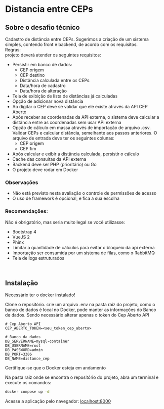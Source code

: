 # Distancia entre CEPs

## Sobre o desafio técnico
Cadastro de distância entre CEPs. Sugerimos a criação de um sistema simples, contendo front e backend, de acordo com os requisitos.<br>
Regras: <br>
projeto deverá atender os seguintes requisitos:
- Persistir em banco de dados:
    - CEP origem
    - CEP destino
    - Distância calculada entre os CEPs
    - Data/hora de cadastro
    - Data/hora de alteração
- Tela de exibição de lista de distâncias já calculadas
- Opção de adicionar nova distância
- Ao digitar o CEP deve se validar que ele existe através da API CEP Aberto
- Após receber as coordenadas da API externa, o sistema deve calcular a distância entre
as coordenadas sem usar API externa
- Opção de cálculo em massa através de importação de arquivo .csv. Validar CEPs e calcular distância, semelhante aos passos anteriores. O arquivo de entrada deve ter os seguintes colunas:
    - CEP origem
    - CEP fim
- Após calcular e exibir a distância calculada, persistir o cálculo
- Cache das consultas da API externa
- Backend deve ser PHP (prioritário) ou Go
- O projeto deve rodar em Docker
### Observações
- Não está previsto nesta avaliação o controle de permissões de acesso
- O uso de framework é opcional, e fica a sua escolha
### Recomendações:
Não é obrigatório, mas seria muito legal se você utilizasse:
- Bootstrap 4
- VueJS 2
- Phinx
- Limitar a quantidade de cálculos para evitar o bloqueio da api externa
- Importação ser consumida por um sistema de filas, como o RabbitMQ
- Tela de logs estruturados

<br>

## Instalação
Necessário ter o docker instalado!

Clone o repositório. crie um arquivo .env na pasta raiz do projeto, como o banco de dados é local no Docker, pode manter as informações do Banco de dados. Sendo necessário alterar apenas o token do Cep Aberto API
```.env
# Cep Aberto API
CEP_ABERTO_TOKEN=<seu_token_cep_aberto>

# Banco da dados
DB_SERVERNAME=mysql-container
DB_USERNAME=root
DB_PASSWORD=admin
DB_PORT=3306
DB_NAME=distance_cep
```

Certifique-se que o Docker esteja em andamento

Na pasta raiz onde se encontra o repositório do projeto, abra um terminal e execute os comandos:
```cmd
docker compose up -d
```


Acesse a aplicação pelo navegador: [localhost:8000](http://localhost:8000/)
